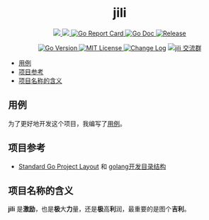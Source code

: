 <!-- markdownlint-disable MD041 -->
<p align="center"><img src="https://user-images.githubusercontent.com/6028869/68006564-f1590780-fcb3-11e9-92e9-1b7d78f59e6b.png" alt=""></p>

<h1 align="center">jili</h1>

<p align="center">

<a href="https://www.travis-ci.org/aQuaYi/jili">
  <img src="https://www.travis-ci.org/aQuaYi/jili.svg?branch=master" />
</a>

<a href="https://codecov.io/gh/aQuaYi/jili">
  <img src="https://codecov.io/gh/aQuaYi/jili/branch/master/graph/badge.svg" />
</a>

<a href="https://goreportcard.com/report/github.com/aQuaYi/jili">
  <img src="https://goreportcard.com/badge/github.com/aQuaYi/jili?style=flat-square" alt="Go Report Card" title="Go Report Card"/>
</a>

<a href="http://godoc.org/github.com/aQuaYi/jili">
  <img src="https://img.shields.io/badge/godoc-reference-blue.svg?style=flat-square" alt="Go Doc" title="Go Doc"/>
</a>

<a href="https://github.com/aQuaYi/jili/releases/latest">
  <img src="https://img.shields.io/github/release/aQuaYi/jili.svg?style=flat-square" alt="Release" title="Release"/>
</a>

</p>

<p align="center">

<a href="https://golang.google.cn">
  <img src="https://img.shields.io/badge/Go-1.13+-blue.svg" alt="Go Version" title="Go Version"/>
</a>

<a href="https://github.com/aQuaYi/jili/blob/master/LICENSE">
  <img src="https://img.shields.io/badge/License-MIT-blue.svg" alt="MIT License" title="MIT License"/>
</a>

<a href="https://github.com/aQuaYi/jili/blob/master/CHANGELOG.md">
  <img src="https://img.shields.io/badge/Change-Log-blue.svg" alt="Change Log" title="Change Log"/></a>
<a target="_blank" href="//shang.qq.com/wpa/qunwpa?idkey=7f61280435c41608fb8cb96cf8af7d31ef0007c44b223c9e3596ce84dec329bc"><img border="0" src="https://img.shields.io/badge/QQ%20群-23%2053%2000%2093-blue.svg" alt="jili 交流群" title="jili 交流群"></a>

</p>

- [用例](#%e7%94%a8%e4%be%8b)
- [项目参考](#%e9%a1%b9%e7%9b%ae%e5%8f%82%e8%80%83)
- [项目名称的含义](#%e9%a1%b9%e7%9b%ae%e5%90%8d%e7%a7%b0%e7%9a%84%e5%90%ab%e4%b9%89)

## 用例

为了更好地开发这个项目，我编写了[用例](UseCase)。

## 项目参考

- [Standard Go Project Layout](https://github.com/golang-standards/project-layout) 和 [golang开发目录结构](https://segmentfault.com/a/1190000012926524)

## 项目名称的含义

**jili** 是**激励**，也是**极**大**力**量，还是**极**高**利**润，最重要的是图个**吉利**。

